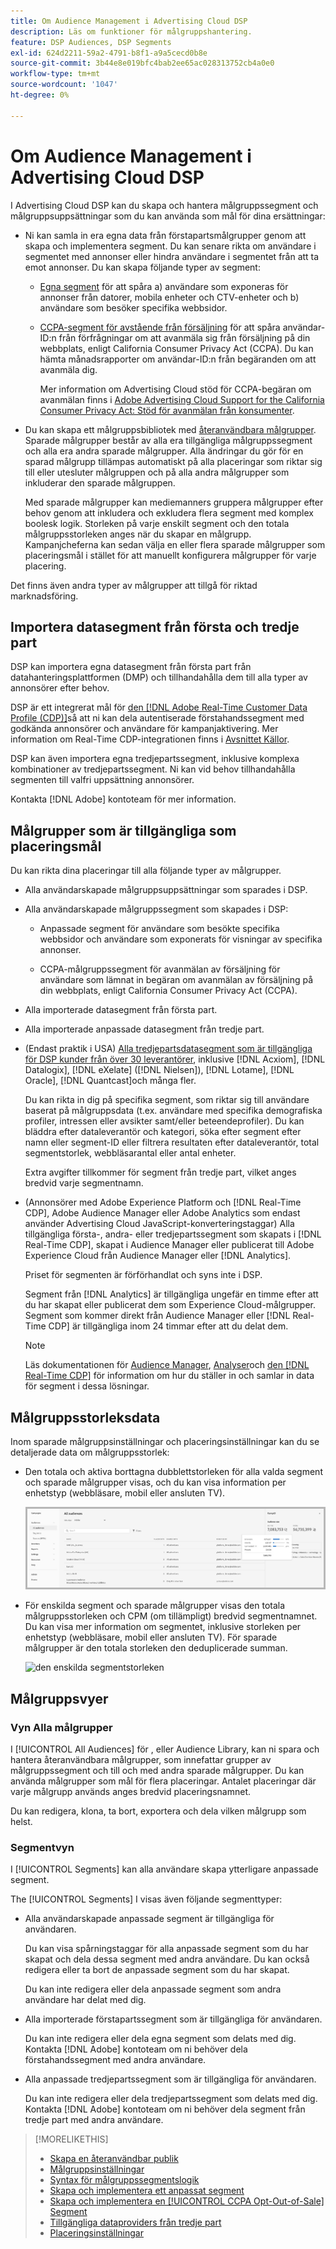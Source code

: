 ```yaml
---
title: Om Audience Management i Advertising Cloud DSP
description: Läs om funktioner för målgruppshantering.
feature: DSP Audiences, DSP Segments
exl-id: 624d2211-59a2-4791-b8f1-a9a5cecd0b8e
source-git-commit: 3b44e8e019bfc4bab2ee65ac028313752cb4a0e0
workflow-type: tm+mt
source-wordcount: '1047'
ht-degree: 0%

---
```


# Om Audience Management i Advertising Cloud DSP

I Advertising Cloud DSP kan du skapa och hantera målgruppssegment och målgruppsuppsättningar som du kan använda som mål för dina ersättningar:

* Ni kan samla in era egna data från förstapartsmålgrupper genom att skapa och implementera segment. Du kan senare rikta om användare i segmentet med annonser eller hindra användare i segmentet från att ta emot annonser. Du kan skapa följande typer av segment:

   * [Egna segment](/help/dsp/audiences/custom-segment-create.md) för att spåra a) användare som exponeras för annonser från datorer, mobila enheter och CTV-enheter och b) användare som besöker specifika webbsidor.

   * [CCPA-segment för avstående från försäljning](/help/dsp/audiences/ccpa-opt-out-segment-create.md) för att spåra användar-ID:n från förfrågningar om att avanmäla sig från försäljning på din webbplats, enligt California Consumer Privacy Act (CCPA). Du kan hämta månadsrapporter om användar-ID:n från begäranden om att avanmäla dig.

      Mer information om Advertising Cloud stöd för CCPA-begäran om avanmälan finns i [Adobe Advertising Cloud Support for the California Consumer Privacy Act: Stöd för avanmälan från konsumenter](https://experienceleague.adobe.com/docs/advertising-cloud/privacy/ad-cloud-ccpa-opt-out-of-sale.html).

* Du kan skapa ett målgruppsbibliotek med [återanvändbara målgrupper](/help/dsp/audiences/reusable-audience-create.md). Sparade målgrupper består av alla era tillgängliga målgruppssegment och alla era andra sparade målgrupper. Alla ändringar du gör för en sparad målgrupp tillämpas automatiskt på alla placeringar som riktar sig till eller utesluter målgruppen och på alla andra målgrupper som inkluderar den sparade målgruppen.

   Med sparade målgrupper kan mediemanners gruppera målgrupper efter behov genom att inkludera och exkludera flera segment med komplex boolesk logik. Storleken på varje enskilt segment och den totala målgruppsstorleken anges när du skapar en målgrupp. Kampanjcheferna kan sedan välja en eller flera sparade målgrupper som placeringsmål i stället för att manuellt konfigurera målgrupper för varje placering.

Det finns även andra typer av målgrupper att tillgå för riktad marknadsföring.

## Importera datasegment från första och tredje part

DSP kan importera egna datasegment från första part från datahanteringsplattformen (DMP) och tillhandahålla dem till alla typer av annonsörer efter behov.

DSP är ett integrerat mål för [den [!DNL Adobe Real-Time Customer Data Profile (CDP)]](https://experienceleague.adobe.com/docs/experience-platform/rtcdp/overview.html)så att ni kan dela autentiserade förstahandssegment med godkända annonsörer och användare för kampanjaktivering. Mer information om Real-Time CDP-integrationen finns i [Avsnittet Källor](/help/dsp/audiences/sources/source-about.md).

DSP kan även importera egna tredjepartssegment, inklusive komplexa kombinationer av tredjepartssegment. Ni kan vid behov tillhandahålla segmenten till valfri uppsättning annonsörer.

Kontakta [!DNL Adobe] kontoteam för mer information.

## Målgrupper som är tillgängliga som placeringsmål

Du kan rikta dina placeringar till alla följande typer av målgrupper.

* Alla användarskapade målgruppsuppsättningar som sparades i DSP.

* Alla användarskapade målgruppssegment som skapades i DSP:

   * Anpassade segment för användare som besökte specifika webbsidor och användare som exponerats för visningar av specifika annonser.

   * CCPA-målgruppssegment för avanmälan av försäljning för användare som lämnat in begäran om avanmälan av försäljning på din webbplats, enligt California Consumer Privacy Act (CCPA).

* Alla importerade datasegment från första part.

* Alla importerade anpassade datasegment från tredje part.

* (Endast praktik i USA) [Alla tredjepartsdatasegment som är tillgängliga för DSP kunder från över 30 leverantörer](/help/dsp/audiences/third-party-data-providers.md), inklusive [!DNL Acxiom], [!DNL Datalogix], [!DNL eXelate] ([!DNL Nielsen]), [!DNL Lotame], [!DNL Oracle], [!DNL Quantcast]och många fler.

   Du kan rikta in dig på specifika segment, som riktar sig till användare baserat på målgruppsdata (t.ex. användare med specifika demografiska profiler, intressen eller avsikter samt/eller beteendeprofiler). Du kan bläddra efter dataleverantör och kategori, söka efter segment efter namn eller segment-ID eller filtrera resultaten efter dataleverantör, total segmentstorlek, webbläsarantal eller antal enheter.

   Extra avgifter tillkommer för segment från tredje part, vilket anges bredvid varje segmentnamn.

* (Annonsörer med Adobe Experience Platform och [!DNL Real-Time CDP], Adobe Audience Manager eller Adobe Analytics som endast använder Advertising Cloud JavaScript-konverteringstaggar) Alla tillgängliga första-, andra- eller tredjepartssegment som skapats i [!DNL Real-Time CDP], skapat i Audience Manager eller publicerat till Adobe Experience Cloud från Audience Manager eller [!DNL Analytics].

   Priset för segmenten är förförhandlat och syns inte i DSP.

   Segment från [!DNL Analytics] är tillgängliga ungefär en timme efter att du har skapat eller publicerat dem som Experience Cloud-målgrupper. Segment som kommer direkt från Audience Manager eller [!DNL Real-Time CDP] är tillgängliga inom 24 timmar efter att du delat dem.

   >[!NOTE]
   >
   >Läs dokumentationen för [Audience Manager](https://experienceleague.adobe.com/docs/audience-manager/user-guide/aam-home.html), [Analyser](https://experienceleague.adobe.com/docs/analytics.html)och [den [!DNL Real-Time CDP]](https://experienceleague.adobe.com/docs/experience-platform/rtcdp/segmentation/segment-builder-guide.html) för information om hur du ställer in och samlar in data för segment i dessa lösningar.

## Målgruppsstorleksdata

Inom sparade målgruppsinställningar och placeringsinställningar kan du se detaljerade data om målgruppsstorlek:

* Den totala och aktiva borttagna dubblettstorleken för alla valda segment och sparade målgrupper visas, och du kan visa information per enhetstyp (webbläsare, mobil eller ansluten TV).

   ![den kombinerade målgruppsstorleken](/help/dsp/assets/audience-size.png)

* För enskilda segment och sparade målgrupper visas den totala målgruppsstorleken och CPM (om tillämpligt) bredvid segmentnamnet. Du kan visa mer information om segmentet, inklusive storleken per enhetstyp (webbläsare, mobil eller ansluten TV). För sparade målgrupper är den totala storleken den deduplicerade summan.

   ![den enskilda segmentstorleken](/help/dsp/assets/audience-size-segment.png)

## Målgruppsvyer

### Vyn Alla målgrupper

I [!UICONTROL All Audiences] för , eller Audience Library, kan ni spara och hantera återanvändbara målgrupper, som innefattar grupper av målgruppssegment och till och med andra sparade målgrupper. Du kan använda målgrupper som mål för flera placeringar. Antalet placeringar där varje målgrupp används anges bredvid placeringsnamnet.

Du kan redigera, klona, ta bort, exportera och dela vilken målgrupp som helst.

### Segmentvyn

I [!UICONTROL Segments] kan alla användare skapa ytterligare anpassade segment.

The [!UICONTROL Segments] I visas även följande segmenttyper:

* Alla användarskapade anpassade segment är tillgängliga för användaren.

   Du kan visa spårningstaggar för alla anpassade segment som du har skapat och dela dessa segment med andra användare. Du kan också redigera eller ta bort de anpassade segment som du har skapat.

   Du kan inte redigera eller dela anpassade segment som andra användare har delat med dig.

* Alla importerade förstapartssegment som är tillgängliga för användaren.

   Du kan inte redigera eller dela egna segment som delats med dig. Kontakta [!DNL Adobe] kontoteam om ni behöver dela förstahandssegment med andra användare.

* Alla anpassade tredjepartssegment som är tillgängliga för användaren.

   Du kan inte redigera eller dela tredjepartssegment som delats med dig. Kontakta [!DNL Adobe] kontoteam om ni behöver dela segment från tredje part med andra användare.

>[!MORELIKETHIS]
>
>* [Skapa en återanvändbar publik](reusable-audience-create.md)
>* [Målgruppsinställningar](audience-settings.md)
>* [Syntax för målgruppssegmentslogik](audience-segment-logic-syntax.md)
>* [Skapa och implementera ett anpassat segment](custom-segment-create.md)
>* [Skapa och implementera en [!UICONTROL CCPA Opt-Out-of-Sale] Segment](ccpa-opt-out-segment-create.md)
>* [Tillgängliga dataproviders från tredje part](third-party-data-providers.md)
>* [Placeringsinställningar](/help/dsp/campaign-management/placements/placement-settings.md)

